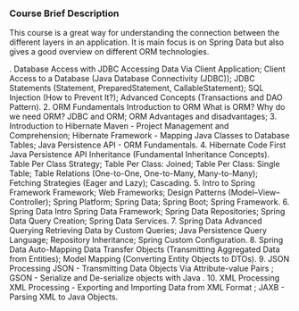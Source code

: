 ### Course Brief Description
This course is a great way for understanding the connection between the different layers in an application. It is main focus is on Spring Data but also gives a good overview on different ORM technologies.

. Database Access with JDBC
 Accessing Data Via Client Application;
 Client Access to a Database (Java Database Connectivity (JDBC));
 JDBC Statements (Statement, PreparedStatement, CallableStatement);
 SQL Injection (How to Prevent It?);
 Advanced Concepts (Transactions and DAO Pattern).
2. ORM Fundamentals
 Introduction to ORM
 What is ORM?
 Why do we need ORM?
 JDBC and ORM;
 ORM Advantages and disadvantages;
3. Introduction to Hibernate
 Maven - Project Management and Comprehension;
 Hibernate Framework - Mapping Java Classes to Database Tables;
 Java Persistence API - ORM Fundamentals.
4. Hibernate Code First
 Java Persistence API Inheritance (Fundamental Inheritance Concepts).
 Table Per Class Strategy;
 Table Per Class: Joined;
 Table Per Class: Single Table;
 Table Relations (One-to-One, One-to-Many, Many-to-Many);
 Fetching Strategies (Eager and Lazy);
 Cascading.
5. Intro to Spring Framework
 Framework;
 Web Frameworks;
 Design Patterns (Model–View–Controller);
 Spring Platform;
 Spring Data;
 Spring Boot;
 Spring Framework.
6. Spring Data Intro
 Spring Data Framework;
 Spring Data Repositories;
 Spring Data Query Creation;
 Spring Data Services.
7. Spring Data Advanced Querying
 Retrieving Data by Custom Queries;
 Java Persistence Query Language;
 Repository Inheritance;
 Spring Custom Configuration.
8. Spring Data Auto-Mapping
 Data Transfer Objects (Transmitting Aggregated Data from Entities);
 Model Mapping (Converting Entity Objects to DTOs).
9. JSON Processing
 JSON - Transmitting Data Objects Via Attribute-value Pairs ;
 GSON - Serialize and De-serialize objects with Java .
10. XML Processing
 XML Processing - Exporting and Importing Data from XML Format ;
 JAXB - Parsing XML to Java Objects.
